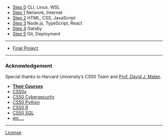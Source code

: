 
* [Step 0](/steps/0) CLI, Linux, WSL
* [Step 1](/steps/1) Network, Internet
* [Step 2](/steps/2) HTML, CSS, JavaScript
* [Step 3](/steps/3) Node.js, TypeScript, React 
* [Step 4](/steps/4) Gatsby
* [Step 5](/steps/5) Git, Deployment

---

* [Final Project](/project)

---


### Acknowledgement

<!-- <p class="small">
Special thanks to ShanghaiTech University’s <a href="https://slst.shanghaitech.edu.cn/sw_en/main.htm">Prof. Wei SHEN</a> and <a href="https://slst.shanghaitech.edu.cn/yht_en/main.htm">Prof. Hai-Tao YANG</a>, who have been supporting this project.
</p>

--- -->

<p class="small">
Special thanks to Harvard University’s CS50 Team and <a href="https://cs.harvard.edu/malan/">Prof. David J. Malan</a>.
</p>

<ul class="fa-ul">
  <li data-marker="*"><span class="fa-li"><i class="fas fa-square"></i></span><a href="../../courses/"><strong>Their Courses</strong></a></li>
  <li data-marker="*" class="small"><span class="fa-li"><i class="fas fa-square"></i></span><a href="https://cs50.harvard.edu/x">CS50x</a></li>
  <li data-marker="*" class="small"><span class="fa-li"><i class="fas fa-square"></i></span><a href="https://cs50.harvard.edu/cybersecurity">CS50 Cybersecurity</a></li>
  <li data-marker="*" class="small"><span class="fa-li"><i class="fas fa-square"></i></span><a href="http://cs50.harvard.edu/python">CS50 Python</a></li>
  <li data-marker="*" class="small"><span class="fa-li"><i class="fas fa-square"></i></span><a href="http://cs50.harvard.edu/r">CS50 R</a></li>
  <li data-marker="*" class="small"><span class="fa-li"><i class="fas fa-square"></i></span><a href="http://cs50.harvard.edu/sql">CS50 SQL</a></li>
<li data-marker="*" class="small"><span class="fa-li"><i class="fas fa-square"></i></span><a href="#">etc....</a></li>
</ul>

---

<a href="/license" class="small"><i class="fab fa-creative-commons me-1"></i>License</a>
